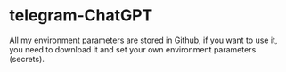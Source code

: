 # telegram-ChatGPT

All my environment parameters are stored in Github, if you want to use it, you need to download it and set your own environment parameters (secrets).
